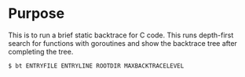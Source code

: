 # Purpose

This is to run a brief static backtrace for C code.
This runs depth-first search for functions with goroutines and show the backtrace tree after completing the tree.

```
$ bt ENTRYFILE ENTRYLINE ROOTDIR MAXBACKTRACELEVEL
```

